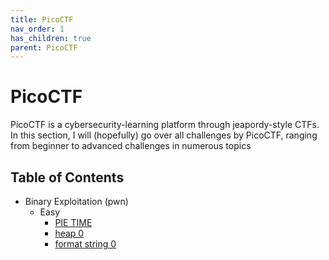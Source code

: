 ```yaml
---
title: PicoCTF
nav_order: 1
has_children: true
parent: PicoCTF
---
```


# PicoCTF

PicoCTF is a cybersecurity-learning platform through jeapordy-style CTFs. In this section, I will (hopefully) go over all challenges by PicoCTF, ranging from beginner to advanced challenges in numerous topics

## Table of Contents

- Binary Exploitation (pwn)
    - Easy
        - [PIE TIME](pwn/easy/pie_time.md)
        - [heap 0](pwn/easy/heap_0.md)
        - [format string 0](pwn/easy/format_string_0.md)